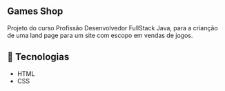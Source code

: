 ## Games Shop
<p>Projeto do curso Profissão Desenvolvedor FullStack Java, para a crianção de uma land page para um site com escopo em vendas de jogos.</p>

## 🚀 Tecnologias

- HTML
- CSS
